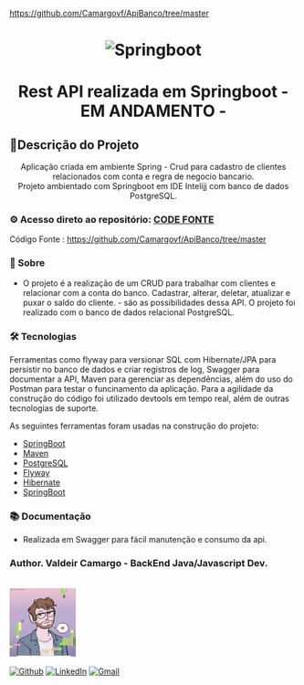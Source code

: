 
https://github.com/Camargovf/ApiBanco/tree/master

<h1 align="center">
    <img alt="Springboot" title="#Springboot" src="https://raw.githubusercontent.com/Camargovf/v1-restapi-produtos/cf7d945cf5c13aa553bfc93006f69942ce8e0bba/springboot.jpeg" />
</h1>

<h1 align="center">Rest API realizada em Springboot - EM ANDAMENTO - </h1>

## 📄Descrição do Projeto
<p align="center"> Aplicação criada em ambiente Spring - Crud para cadastro de clientes relacionados com conta e regra de negocio bancario.<br> 
 Projeto ambientado com Springboot em IDE Intelijj com banco de dados PostgreSQL. </p>


### ⚙️ Acesso direto ao repositório: [CODE FONTE](https://github.com/Camargovf/ApiBanco/tree/master)<br>
 Código Fonte : https://github.com/Camargovf/ApiBanco/tree/master<br>

### 📖 Sobre

- O projeto é a realização de um CRUD para trabalhar com clientes e relacionar com a conta do banco. Cadastrar, alterar, deletar, atualizar e puxar o saldo do cliente. - são as possibilidades dessa API. O projeto foi realizado com o banco de dados relacional PostgreSQL. 

### 🛠 Tecnologias

Ferramentas como flyway para versionar SQL com Hibernate/JPA para persistir no banco de dados e criar registros de log, Swagger para documentar a API, Maven para gerenciar as dependências, além do uso do Postman para testar o funcinamento da aplicação. Para a agilidade da construção do código foi utilizado devtools em tempo real, além de outras tecnologias de suporte.

As seguintes ferramentas foram usadas na construção do projeto:

- [SpringBoot](https://spring.io/projects/spring-boot)
- [Maven](http://maven.apache.org)
- [PostgreSQL](https://www.postgresql.org)
- [Flyway](https://flywaydb.org)
- [Hibernate](https://hibernate.org)
- [SpringBoot](https://spring.io)

### 📚 Documentação 

- Realizada em Swagger para fácil manutenção e consumo da api.


### Author.   Valdeir Camargo -  BackEnd Java/Javascript Dev.
<br />
<img alt="Camargovf" title="#Camargovf" src="https://github.com/Camargovf/Camargovf/blob/main/IMG_1202_Easy-Resize.com.jpg?raw=true" /> 

[![Github](https://img.shields.io/badge/-Github-000?style=flat&logo=Github&logoColor=white)](https://github.com/Camargovf)
[![LinkedIn](https://img.shields.io/badge/-LinkedIn-blue?style=flat&logo=Linkedin&logoColor=white)](https://www.linkedin.com/in/camargovf/)
[![Gmail](https://img.shields.io/badge/-Gmail-c14438?style=flat&logo=Gmail&logoColor=white)](mailto:contato@valdeircamargo.com)

<br />
